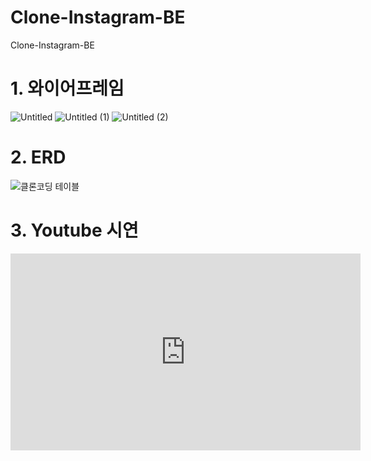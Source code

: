 # Clone-Instagram-BE
Clone-Instagram-BE


# 1. 와이어프레임
![Untitled](https://user-images.githubusercontent.com/113455892/199663786-ddf54597-3a8f-4921-b3fb-8cb55c13301d.png)
![Untitled (1)](https://user-images.githubusercontent.com/113455892/199663770-13f380ae-295c-440d-ac63-3e42ed9cf3e4.png)
![Untitled (2)](https://user-images.githubusercontent.com/113455892/199663757-681bf538-5003-4788-855d-e65ed36f06b0.png)





# 2. ERD

![클론코딩 테이블](https://user-images.githubusercontent.com/113455892/199663847-15ec75a7-eca4-477e-b075-13f0bd156617.png)



# 3. Youtube 시연


<iframe width="560" height="315" src="http://www.youtube.com/embed/6ho4HjvkOeA" title="YouTube video player" frameborder="0" allow="accelerometer; autoplay; clipboard-write; encrypted-media; gyroscope; picture-in-picture" allowfullscreen></iframe>
